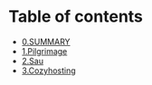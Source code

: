 # Table of contents

* [0.SUMMARY](README.md)
* [1.Pilgrimage](1.pilgrimage.md)
* [2.Sau](2.sau.md)
* [3.Cozyhosting](3.cozyhosting.md)
